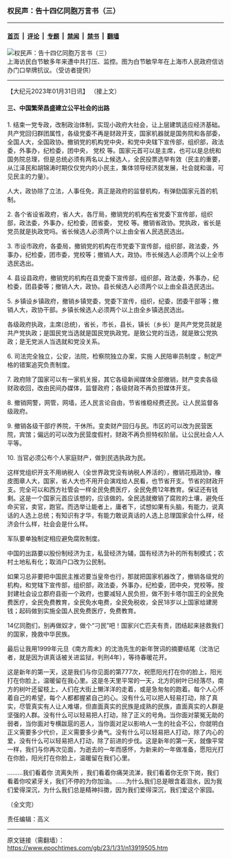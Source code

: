 ### 权民声：告十四亿同胞万言书（三）

---

#### [首页](../../../..?n13919505) &nbsp;|&nbsp; [评论](../../../../../epoch-comment?n13919505) &nbsp;|&nbsp; [专题](../../../../../epoch-special?n13919505) &nbsp;|&nbsp; [禁闻](../../../../../epoch-news?n13919505) &nbsp;|&nbsp; [禁书](../../../../../books?n13919505) &nbsp;|&nbsp; [翻墙](https://github.com/gfw-breaker/nogfw/blob/master/README.md?n13919505)


<div><img alt="权民声：告十四亿同胞万言书（三）" class="attachment-djy_600_400 size-djy_600_400 wp-post-image" src="https://i.epochtimes.com/assets/uploads/2023/02/id13919972-FE_lkrf_meitu_2-600x400.jpeg"/>
<div class="caption">
 上海访民白节敏多年来遭中共打压、监控。图为白节敏早年在上海市人民政府信访办门口举牌抗议。（受访者提供）
</div></div><hr/><div class="post_content" id="artbody" itemprop="articleBody">
 <!-- article content begin -->
 <p>
  【大纪元2023年01月31日讯】
  <ok href="https://www.epochtimes.com/gb/23/1/31/n13919417.htm">
   （接上文）
  </ok>
 </p>
 <h4>
  三、中国繁荣昌盛建立公平社会的出路
 </h4>
 <p>
  1. 结束一党专政，改制政治体制，实现小政府大社会，让上层建筑适应经济基础。共产党回归群团属性，各级党委不再是财政开支，国家机器就是国务院和各部委，全国人大，全国政协。撤销党的机构党中央，和党中央辖下宣传部，组织部，政法委，外事办，纪检委，团中央，
  <ok href="https://www.epochtimes.com/gb/tag/%E5%85%9A%E6%A0%A1.html">
   党校
  </ok>
  等。国家元首可以是主席，也可以是总统和国务院总理，但是总统必须有两名以上候选人，全民投票选举有效（民主的重要，从江泽民和胡锦涛时期仅仅党内的小民主，集体领导经济就发展，社会就和谐，可见民主的力量）。
 </p>
 <p>
  人大，政协除了立法，人事任免，真正是政府的监督机构，有弹劾国家元首的机制。
 </p>
 <p>
  2. 各个省设省政府，省人大，各厅局，撤销党的机构在省党委下宣传部，组织部，政法委，外事办，纪检委，团省委，
  <ok href="https://www.epochtimes.com/gb/tag/%E5%85%9A%E6%A0%A1.html">
   党校
  </ok>
  等。撤销省政协。党执政，省长是党员就是执政党吗。省长候选人必须两个以上由全省人民选民选出。
 </p>
 <p>
  3. 市设市政府，各委局，撤销党的机构在市党委下宣传部，组织部，政法委，外事办，纪检委，团市委，党校等；撤销人大，政协。市长候选人必须两个以上全市选民选出。
 </p>
 <p>
  4. 县设县政府，撤销党的机构在县党委下宣传部，组织部，政法委，外事办，纪检委，团县委等；撤销人大，政协。县长候选人必须两个以上由全县选民选出。
 </p>
 <p>
  5. 乡镇设乡镇政府，撤销乡镇党委，党委下宣传，组织，纪委，团委干部等；撤销人大，政协干部。乡镇长候选人必须两个以上由全乡镇选民选出。
 </p>
 <p>
  各级政府执政，主席(总统)，省长，市长，县长，镇长（乡长）是共产党党员就是共产党执政；是国民党当选就是国民党执政党。是致公党的当选，就是致公党执政；是无党派人当选就和党没关系。
 </p>
 <p>
  6. 司法完全独立，公安，法院，检察院独立办案，实施
  <ok href="https://www.epochtimes.com/gb/tag/%E4%BA%BA%E6%B0%91%E9%99%AA%E5%AE%A1%E5%91%98%E5%88%B6%E5%BA%A6.html">
   人民陪审员制度
  </ok>
  。制定严格的错案追究负责制度。
 </p>
 <p>
  7. 政府除了国家可以有一家机关报，其它各级新闻媒体全部撤销，财产变卖各级财政收回，改由民间办媒体，监督政府；各级财政不再负担媒体开支。
 </p>
 <p>
  8. 撤销网警，网管，网墙，还人民言论自由，节省维稳经费还民。让人民监督各级政府。
 </p>
 <p>
  9. 撤销各级干部疗养院，干休所。变卖财产回归与民。市区的可以改为民营医院，宾馆；偏远的可以改为民营度假村，财政不再负担特权阶层。让公民社会人人平等。
 </p>
 <p>
  10. 当官必须公布个人家庭财产，做到民选执政为民。
 </p>
 <p>
  这样党组织开支不用纳税人（全世界政党没有纳税人养活的），撤销花瓶政协，橡皮图章人大，国家，省人大也不用开会演戏给人民看，也节省开支。节省的财政开支。完全可以和西方社管会一样全民免费医疗，全民免费12年教育。保证还有钱剩。这是一个国家元首应该想的，应该做的。全民选就撤销了腐败的土壤，避免任命买官，卖官，跑官。而选举让能者上，庸者下，试想如果有头脑，有能力，说真话的人选上总统；有知识有才华，有能力敢说真话的人选上总理国家会什么样，经济会什么样，社会会是什么样。
 </p>
 <p>
  军队要单独制定相应避免腐败制度。
 </p>
 <p>
  中国的出路要以股份制经济为主，私营经济为辅，国有经济为补的所有制模式；农村土地私有化；取消户口改为公民制。
 </p>
 <p>
  如果习总非要把中国民主推迟要当皇帝也行，那就把国家机器改了，撤销各级党的机构，和党辖下宣传部，组织部，政法委，外事办，纪检委，团中央，党校等。按封建社会设立郡府县衙一个政府，也要减轻人民负担，做不到卡塔尔国王的全民免费医疗，全民免费教育，全民免水电费，全民免税收，全民18岁以上国家给建房钱；起码做到实施全国人民免费医疗，免费教育。
 </p>
 <p>
  14亿同胞们，别再做奴才，做个“刁民”吧！国家兴亡匹夫有责，团结起来拯救我们的国家，挽救中华民族。
 </p>
 <p>
  最后让我用1999年元旦《南方周末》的沈浩先生的新年贺词的摘要结尾（沈浩记者，就是因为讲真话被关进监狱，判刑4年），等待春暖花开。
 </p>
 <p>
  这是新年的第一天，这是我们与你见面的第777次，祝愿阳光打在你的脸上，阳光打在你脸上，温暖留在我心里。这是冬天里平常的一天，北方的树叶已经落尽，南方的树叶还留枝上，人们在大街上懒洋洋的走着，或是急匆匆的跑着。每个人心怀着自己的希望，每个人都都握紧自己的心。没有什么可以把人轻易打动，除了真实，尽管真实有人让人难堪，但直面真实的民族是成熟的民族，直面真实的人群是坚强的人群。没有什么可以轻易把人打动，除了正义的号角。当你面对蒙冤无助的弱者，当你面对专横跋扈的恶人，当你面对足以影响人一生的社会不公，你就明白正义需要多少代价，正义需要多少勇气。没有什么可以轻易把人打动，除了内心的爱，没有什么可以轻易把人打动，除了前进的步伐。这是新年的第一天，就像平常一样，我们与你再次见面，为逝去的一年而感怀，为新来的一年做准备，愿阳光打在你脸，阳光打在你脸上，温暖留在我们心里。
 </p>
 <p>
  ………我们看着你
  <ok href="https://www.epochtimes.com/gb/tag/%E6%B5%81%E7%A6%BB%E5%A4%B1%E6%89%80.html">
   流离失所
  </ok>
  ，我们看着你痛哭流涕，我们看着你无奈下岗，我们看着你咬紧牙关，我们不停的为你加油。……为什么我们总是眼含着泪水，因为我们爱得深沉，为什么我们总是精神抖擞，因为我们爱得深沉，我们爱这个家园。
 </p>
 <p>
  （全文完）
 </p>
 <p>
  责任编辑：高义
 </p>
 <!-- article content end -->
 <div id="below_article_ad">
 </div>
</div>


---

原文链接（需翻墙）：https://www.epochtimes.com/gb/23/1/31/n13919505.htm